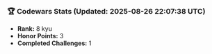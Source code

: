 ### 🏆 Codewars Stats (Updated: 2025-08-26 22:07:38 UTC)

- **Rank:** 8 kyu
- **Honor Points:** 3
- **Completed Challenges:** 1
